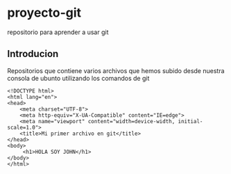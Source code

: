 # proyecto-git
repositorio para aprender a usar git 
## Introducion 
Repositorios que contiene varios archivos que hemos subido desde nuestra consola de ubunto
utilizando los comandos de git 
```
<!DOCTYPE html>
<html lang="en">
<head>
    <meta charset="UTF-8">
    <meta http-equiv="X-UA-Compatible" content="IE=edge">
    <meta name="viewport" content="width=device-width, initial-scale=1.0">
    <title>Mi primer archivo en git</title>
</head>
<body>
     <h1>HOLA SOY JOHN</h1>
</body>
</html>
```

